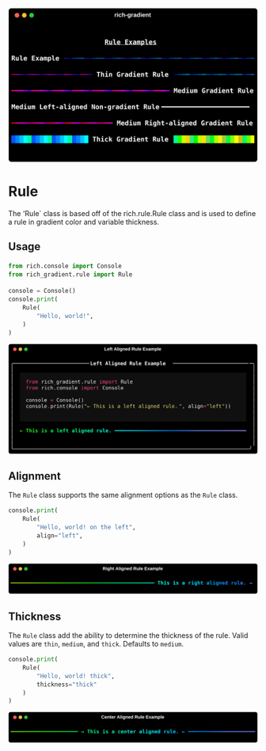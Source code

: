 ![GradientRule](img/rule_example.svg)

# Rule

The 'Rule` class is based off of the rich.rule.Rule class and is used to define a rule in gradient color and variable thickness.

## Usage

```python
from rich.console import Console
from rich_gradient.rule import Rule

console = Console()
console.print(
    Rule(
        "Hello, world!",
    )
)
```

![Rule](https://raw.githubusercontent.com/maxludden/rich-gradient/3b6e2cb013eda3bcba9dbcdd14c65179d28532da/docs/img/rule_example1.svg)

## Alignment

The `Rule` class supports the same alignment options as the `Rule` class.

```python
console.print(
    Rule(
        "Hello, world! on the left",
        align="left",
    )
)
```

![Rule Alignment](https://raw.githubusercontent.com/maxludden/rich-gradient/3b6e2cb013eda3bcba9dbcdd14c65179d28532da/docs/img/rule_example2.svg)

## Thickness

The `Rule` class add the ability to determine the thickness of the rule. Valid values are `thin`, `medium`, and `thick`. Defaults to `medium`.

```python
console.print(
    Rule(
        "Hello, world! thick",
        thickness="thick"
    )
)
```

![Rule Thickness](https://raw.githubusercontent.com/maxludden/rich-gradient/3b6e2cb013eda3bcba9dbcdd14c65179d28532da/docs/img/rule_example3.svg)
